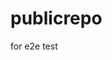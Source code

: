 # publicrepo
for e2e test

























































































































































































































































































































































































































































































































































































































































































































































































































































































































































































































































































































































































































































































































































